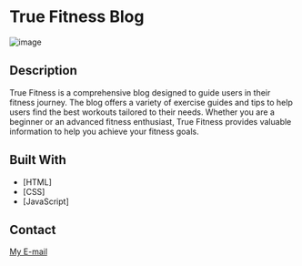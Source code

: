 # True Fitness Blog

![image](https://github.com/Kiretwo/ProjectExam1/assets/142889041/4020d8da-c6b8-450e-bab4-c5612fd1da5d)



## Description

True Fitness is a comprehensive blog designed to guide users in their fitness journey. The blog offers a variety of exercise guides and tips to help users find the best workouts tailored to their needs. Whether you are a beginner or an advanced fitness enthusiast, True Fitness provides valuable information to help you achieve your fitness goals.

## Built With

- [HTML]
- [CSS]
- [JavaScript]


## Contact

[My E-mail](eritor00991@stud.noroff.no)

